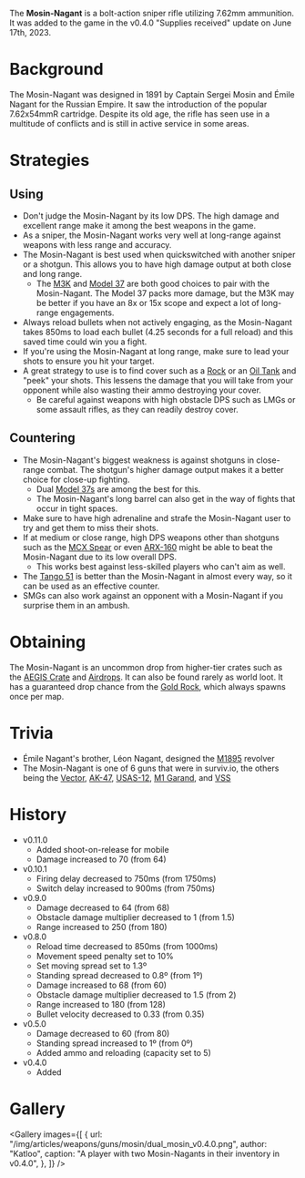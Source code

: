 The **Mosin-Nagant** is a bolt-action sniper rifle utilizing 7.62mm ammunition. It was added to the game in the v0.4.0 "Supplies received" update on June 17th, 2023.

# Background

The Mosin-Nagant was designed in 1891 by Captain Sergei Mosin and Émile Nagant for the Russian Empire. It saw the introduction of the popular 7.62x54mmR cartridge. Despite its old age, the rifle has seen use in a multitude of conflicts and is still in active service in some areas.

# Strategies

## Using

- Don't judge the Mosin-Nagant by its low DPS. The high damage and excellent range make it among the best weapons in the game.
- As a sniper, the Mosin-Nagant works very well at long-range against weapons with less range and accuracy.
- The Mosin-Nagant is best used when quickswitched with another sniper or a shotgun. This allows you to have high damage output at both close and long range.
  - The [M3K](/weapons/guns/m3k) and [Model 37](/weapons/guns/model_37) are both good choices to pair with the Mosin-Nagant. The Model 37 packs more damage, but the M3K may be better if you have an 8x or 15x scope and expect a lot of long-range engagements.
- Always reload bullets when not actively engaging, as the Mosin-Nagant takes 850ms to load each bullet (4.25 seconds for a full reload) and this saved time could win you a fight.
- If you're using the Mosin-Nagant at long range, make sure to lead your shots to ensure you hit your target.
- A great strategy to use is to find cover such as a [Rock](/obstacles/rock) or an [Oil Tank](/obstacles/oil_tank) and "peek" your shots. This lessens the damage that you will take from your opponent while also wasting their ammo destroying your cover.
  - Be careful against weapons with high obstacle DPS such as LMGs or some assault rifles, as they can readily destroy cover.

## Countering

- The Mosin-Nagant's biggest weakness is against shotguns in close-range combat. The shotgun's higher damage output makes it a better choice for close-up fighting.
  - Dual [Model 37s](/weapons/guns/model_37) are among the best for this.
  - The Mosin-Nagant's long barrel can also get in the way of fights that occur in tight spaces.
- Make sure to have high adrenaline and strafe the Mosin-Nagant user to try and get them to miss their shots.
- If at medium or close range, high DPS weapons other than shotguns such as the [MCX Spear](/weapons/guns/mcx_spear) or even [ARX-160](/weapons/guns/arx-160) might be able to beat the Mosin-Nagant due to its low overall DPS.
  - This works best against less-skilled players who can't aim as well.
- The [Tango 51](/weapons/guns/tango_51) is better than the Mosin-Nagant in almost every way, so it can be used as an effective counter.
- SMGs can also work against an opponent with a Mosin-Nagant if you surprise them in an ambush.

# Obtaining

The Mosin-Nagant is an uncommon drop from higher-tier crates such as the [AEGIS Crate](/obstacles/aegis_crate) and [Airdrops](/obstacles/airdrop_crate). It can also be found rarely as world loot. It has a guaranteed drop chance from the [Gold Rock](/obstacles/gold_rock), which always spawns once per map.

# Trivia

- Émile Nagant's brother, Léon Nagant, designed the [M1895](/weapons/guns/m1895) revolver
- The Mosin-Nagant is one of 6 guns that were in surviv.io, the others being the [Vector](/weapons/guns/vector), [AK-47](/weapons/guns/ak47), [USAS-12](/weapons/guns/usas12), [M1 Garand](/weapons/guns/m1_garand), and [VSS](/weapons/guns/vss)

# History

- v0.11.0
  - Added shoot-on-release for mobile
  - Damage increased to 70 (from 64)
- v0.10.1
  - Firing delay decreased to 750ms (from 1750ms)
  - Switch delay increased to 900ms (from 750ms)
- v0.9.0
  - Damage decreased to 64 (from 68)
  - Obstacle damage multiplier decreased to 1 (from 1.5)
  - Range increased to 250 (from 180)
- v0.8.0
  - Reload time decreased to 850ms (from 1000ms)
  - Movement speed penalty set to 10%
  - Set moving spread set to 1.3º
  - Standing spread decreased to 0.8º (from 1º)
  - Damage increased to 68 (from 60)
  - Obstacle damage multiplier decreased to 1.5 (from 2)
  - Range increased to 180 (from 128)
  - Bullet velocity decreased to 0.33 (from 0.35)
- v0.5.0
  - Damage decreased to 60 (from 80)
  - Standing spread increased to 1º (from 0º)
  - Added ammo and reloading (capacity set to 5)
- v0.4.0
  - Added

# Gallery

<Gallery
  images={[
    {
      url: "/img/articles/weapons/guns/mosin/dual_mosin_v0.4.0.png",
      author: "Katloo",
      caption: "A player with two Mosin-Nagants in their inventory in v0.4.0",
    },
  ]}
/>

